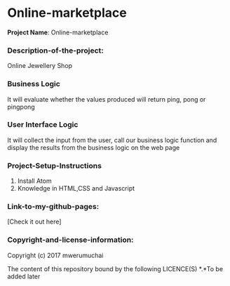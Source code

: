 # Online-marketplace

**Project Name**: Online-marketplace


### Description-of-the-project:
Online Jewellery Shop

### Business Logic
It will evaluate whether the values produced will return ping, pong  or pingpong

### User Interface Logic
It will collect the input from the user, call our business logic function and display the results from the business logic on the web page


### Project-Setup-Instructions
1. Install Atom
2. Knowledge in HTML,CSS and Javascript

### Link-to-my-github-pages:
[Check it out here]


### Copyright-and-license-information:
Copyright (c) 2017 mwerumuchai

The content of this repository bound by the following LICENCE(S)
*.*To be added later
